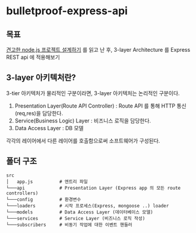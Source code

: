 # bulletproof-express-api

## 목표
[견고한 node.js 프로젝트 설계하기](https://velog.io/@hopsprings2/%EA%B2%AC%EA%B3%A0%ED%95%9C-node.js-%ED%94%84%EB%A1%9C%EC%A0%9D%ED%8A%B8-%EC%95%84%ED%82%A4%ED%85%8D%EC%B3%90-%EC%84%A4%EA%B3%84%ED%95%98%EA%B8%B0) 를 읽고 난 후, 3-layer Architecture 를 Express REST api 에 적용해보기

## 3-layer 아키텍처란?

3-tier 아키텍처가 물리적인 구분이라면, 3-layer 아키텍처는 논리적인 구분이다.  

1. Presentation Layer(Route API Controller) : Route API 를 통해 HTTP 통신(req,res)을 담당한다.
2. Service(Business Logic) Layer : 비즈니스 로직을 담당한다.
3. Data Access Layer : DB 모델

각각의 레이어에서 다른 레이어를 호출함으로써 소프트웨어가 구성된다.

## 폴더 구조

```
src
│   app.js          # 엔트리 파일
└───api             # Presentation Layer (Express app 의 모든 route controllers)
└───config          # 환경변수
└───loaders         # 시작 프로세스(Express, mongoose ..) loader
└───models          # Data Access Layer (데이터베이스 모델)
└───services        # Service Layer (비즈니스 로직 작성)
└───subscribers     # 비동기 작업에 대한 이벤트 핸들러
```
